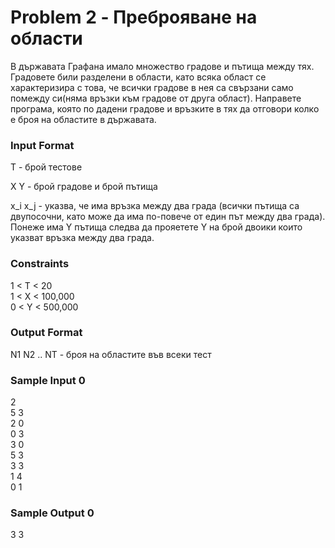# Problem 2 - Преброяване на области

В държавата Графана имало множество градове и пътища между тях. Градовете били разделени в области, като всяка област се характеризира с това, че всички градове в нея са свързани само помежду си(няма връзки към градове от друга област). Направете програма, която по дадени градове и връзките в тях да отговори колко е броя на областите в държавата.

### Input Format

Т - брой тестове

X Y - брой градове и брой пътища

x_i x_j - указва, че има връзка между два града (всички пътища са двупосочни, като може да има по-повече от един път между два града). Понеже има Y пътища следва да прояетете Y на брой двоики които указват връзка между два града.

### Constraints

1 < T < 20 <br>
1 < X < 100,000 <br>
0 < Y < 500,000

### Output Format

N1 N2 .. NT - броя на областите във всеки тест

### Sample Input 0

2 <br>
5 3 <br>
2 0 <br>
0 3 <br>
3 0 <br>
5 3 <br>
3 3 <br>
1 4 <br>
0 1

### Sample Output 0

3 3 

